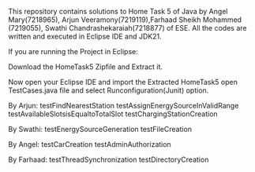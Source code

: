 This repository contains solutions to Home Task 5 of Java by Angel Mary(7218965), Arjun Veeramony(7219119),Farhaad Sheikh Mohammed (7219055), Swathi Chandrashekaraiah(7218877) of ESE. All the codes are written and executed in Eclipse IDE and JDK21.

If you are running the Project in Eclipse:

Download the HomeTask5 Zipfile and Extract it.

Now open your Eclipse IDE and import the Extracted HomeTask5 open TestCases.java file and select Runconfiguration(Junit) option.

By Arjun:
testFindNearestStation
testAssignEnergySourceInValidRange
testAvailableSlotsisEqualtoTotalSlot
testChargingStationCreation

By Swathi:
testEnergySourceGeneration
testFileCreation

By Angel:
testCarCreation
testAdminAuthorization

By Farhaad:
testThreadSynchronization
testDirectoryCreation

